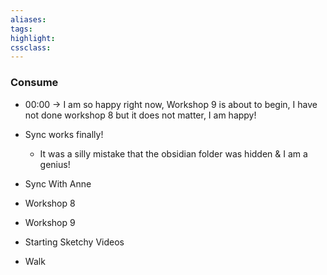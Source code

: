 ```yaml
---
aliases:  
tags:
highlight:  
cssclass:
---
```

### Consume
- 00:00 → I am so happy right now, Workshop 9 is about to begin, I have not done workshop 8 but it does not matter, I am happy!

- Sync works finally!
    - It was a silly mistake that the obsidian folder was hidden & I am a genius!



- Sync With Anne
- Workshop 8
- Workshop 9
- Starting Sketchy Videos
- Walk